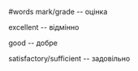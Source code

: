 #words 
mark/grade -- оцінка
<!--SR:!2022-11-07,4,270-->
excellent -- відмінно
<!--SR:!2022-11-04,1,232-->
good -- добре
<!--SR:!2022-11-07,4,272-->
satisfactory/sufficient -- задовільно
<!--SR:!2022-11-06,3,252-->
